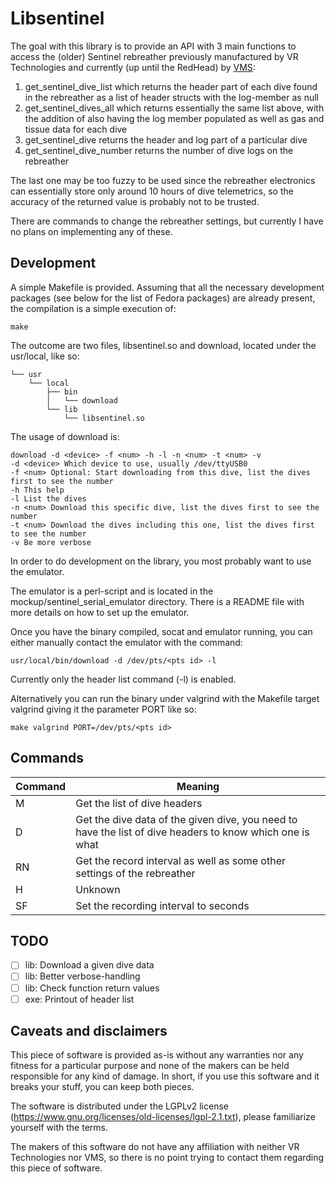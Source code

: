 # Libsentinel

The goal with this library is to provide an API with 3 main functions to access the (older) Sentinel rebreather previously manufactured by VR Technologies and currently (up until the RedHead) by [VMS](http://www.vmsrebreathers.com/):

1. get_sentinel_dive_list which returns the header part of each dive found in the rebreather as a list of header structs with the log-member as null
2. get_sentinel_dives_all which returns essentially the same list above, with the addition of also having the log member populated as well as gas and tissue data for each dive
3. get_sentinel_dive returns the header and log part of a particular dive
4. get_sentinel_dive_number returns the number of dive logs on the rebreather

The last one may be too fuzzy to be used since the rebreather electronics can essentially store only around 10 hours of dive telemetrics, so the accuracy of the returned value is probably not to be trusted.

There are commands to change the rebreather settings, but currently I have no plans on implementing any of these.

## Development

A simple Makefile is provided. Assuming that all the necessary development packages (see below for the list of Fedora packages) are already present, the compilation is a simple execution of:

```
make
```

The outcome are two files, libsentinel.so and download, located under the usr/local, like so:

```
└── usr
    └── local
        ├── bin
        │   └── download
        └── lib
            └── libsentinel.so
```

The usage of download is:

```
download -d <device> -f <num> -h -l -n <num> -t <num> -v
-d <device> Which device to use, usually /dev/ttyUSB0
-f <num> Optional: Start downloading from this dive, list the dives first to see the number
-h This help
-l List the dives
-n <num> Download this specific dive, list the dives first to see the number
-t <num> Download the dives including this one, list the dives first to see the number
-v Be more verbose
```

In order to do development on the library, you most probably want to use the emulator.

The emulator is a perl-script and is located in the mockup/sentinel_serial_emulator directory. There is a README file with more details on how to set up the emulator.

Once you have the binary compiled, socat and emulator running, you can either manually contact the emulator with the command:

```
usr/local/bin/download -d /dev/pts/<pts id> -l
```

Currently only the header list command (-l) is enabled.

Alternatively you can run the binary under valgrind with the Makefile target valgrind giving it the parameter PORT like so:

```
make valgrind PORT=/dev/pts/<pts id>
```

## Commands

Command | Meaning
--------|--------
M | Get the list of dive headers
D<int> | Get the dive data of the given dive, you need to have the list of dive headers to know which one is what
RN | Get the record interval as well as some other settings of the rebreather
H | Unknown
S<int>F | Set the recording interval to <int> seconds

## TODO

- [ ] lib: Download a given dive data
- [ ] lib: Better verbose-handling
- [ ] lib: Check function return values
- [ ] exe: Printout of header list

## Caveats and disclaimers

This piece of software is provided as-is without any warranties nor any fitness for a particular purpose and none of the makers can be held responsible for any kind of damage. In short, if you use this software and it breaks your stuff, you can keep both pieces.

The software is distributed under the LGPLv2 license (https://www.gnu.org/licenses/old-licenses/lgpl-2.1.txt), please familiarize yourself with the terms.

The makers of this software do not have any affiliation with neither VR Technologies nor VMS, so there is no point trying to contact them regarding this piece of software.
